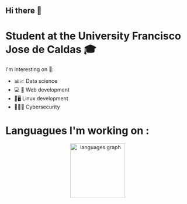 ## Hi there 👋
# Student at the University Francisco Jose de Caldas 🎓
I'm interesting on 👀:
- 📊📈 Data science
- 💻 📶 Web development
- 🐧🖥️ Linux development
- 🔐🕵️‍♂️ Cybersecurity

# Languagues I'm working on :
<div align="center">
  <img src="https://github-readme-stats.vercel.app/api/top-langs?username=jnicolasdz&locale=en&hide_title=false&layout=compact&card_width=320&langs_count=5&theme=synthwave&hide_border=false" height="150" alt="languages graph"  />
</div>
<!--
**jnicolasdz/jnicolasdz** is a ✨ _special_ ✨ repository because its `README.md` (this file) appears on your GitHub profile.

Here are some ideas to get you started:

- 🔭 I’m currently working on ...
- 🌱 I’m currently learning ...
- 👯 I’m looking to collaborate on ...
- 🤔 I’m looking for help with ...
- 💬 Ask me about ...
- 📫 How to reach me: ...
- 😄 Pronouns: ...
- ⚡ Fun fact: ...
-->
